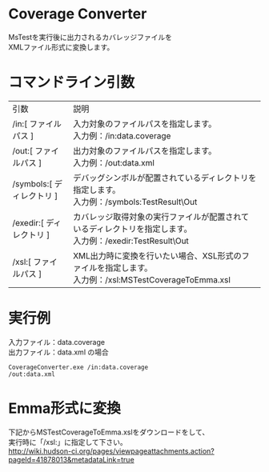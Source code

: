 Coverage Converter
===================  
MsTestを実行後に出力されるカバレッジファイルを  
XMLファイル形式に変換します。  

コマンドライン引数
=================== 
<table>
<tr>
  <td>引数</td>
  <td>説明</td>
</tr>
<tr>
  <td>/in:[ ファイルパス ]</td>
  <td>
    入力対象のファイルパスを指定します。<br />
    入力例：/in:data.coverage
  </td>
</tr>
<tr>
  <td>/out:[ ファイルパス ]</td>
  <td>
    出力対象のファイルパスを指定します。<br />
    入力例：/out:data.xml
  </td>
</tr>
<tr>
  <td>/symbols:[ ディレクトリ ]</td>
  <td>
    デバッグシンボルが配置されているディレクトリを指定します。<br />
    入力例：/symbols:TestResult\Out
  </td>
</tr>
<tr>
  <td>/exedir:[ ディレクトリ ]</td>
  <td>
    カバレッジ取得対象の実行ファイルが配置されているディレクトリを指定します。<br />
    入力例：/exedir:TestResult\Out
  </td>
</tr>
<tr>
  <td>/xsl:[ ファイルパス ]</td>
  <td>
    XML出力時に変換を行いたい場合、XSL形式のファイルを指定します。<br />
    入力例：/xsl:MSTestCoverageToEmma.xsl
  </td>
</tr>
</table>


実行例
=================== 
入力ファイル：data.coverage  
出力ファイル：data.xml の場合  

<code>CoverageConverter.exe /in:data.coverage /out:data.xml</code>

Emma形式に変換
=================== 
下記からMSTestCoverageToEmma.xslをダウンロードをして、  
実行時に「/xsl:」に指定して下さい。  
http://wiki.hudson-ci.org/pages/viewpageattachments.action?pageId=41878013&metadataLink=true

